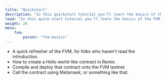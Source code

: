 ```yaml
---
title: "Quickstart"
description: "In this quickstart tutorial you'll learn the basics of the FVM, how to create and compile a contract, and deploy it onto the FVM testnet."
lead: "In this quick-start tutorial you'll learn the basics of the FVM, how to create and compile a contract, and deploy it onto the FVM testnet."
weight: 20
menu:
    fvm:
        parent: "fvm-basics"
---
```


- A quick refresher of the FVM, for folks who haven't read the introduction.
- How to create a Hello world-like contract in Remix.
- Compile and deploy that contract onto the FVM testnet.
- Call the contract using Metamask, or something like that.

